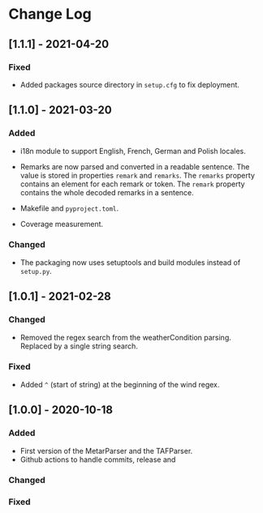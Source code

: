 # Change Log 

## [1.1.1] - 2021-04-20

### Fixed

- Added packages source directory in `setup.cfg` to fix deployment.   

## [1.1.0] - 2021-03-20

### Added

-   i18n module to support English, French, German and Polish locales.
-   Remarks are now parsed and converted in a readable sentence.
The value is stored in properties `remark` and `remarks`. The `remarks` property contains an element for each remark or
    token. The `remark` property contains the whole decoded remarks in a sentence.

-   Makefile and `pyproject.toml`.
    
-   Coverage measurement.

### Changed

-   The packaging now uses setuptools and build modules instead of `setup.py`.


## [1.0.1] - 2021-02-28

### Changed

-   Removed the regex search from the weatherCondition parsing.
Replaced by a single string search.
  
### Fixed

-   Added `^` (start of string) at the beginning of the wind regex.

## [1.0.0] - 2020-10-18

### Added

-   First version of the MetarParser and the TAFParser.
-   Github actions to handle commits, release and 

### Changed

### Fixed
